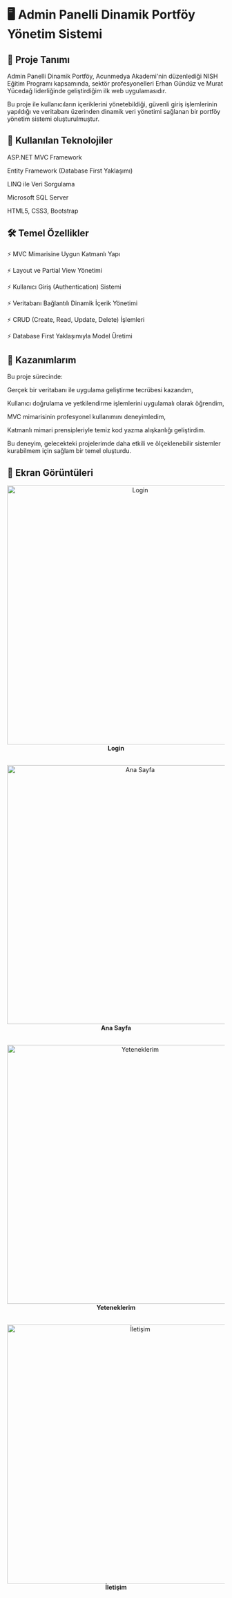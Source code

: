 # 🖥️ Admin Panelli Dinamik Portföy Yönetim Sistemi

## 📌 Proje Tanımı
Admin Panelli Dinamik Portföy, Acunmedya Akademi'nin düzenlediği NISH Eğitim Programı kapsamında, sektör profesyonelleri Erhan Gündüz ve Murat Yücedağ liderliğinde geliştirdiğim ilk web uygulamasıdır.

Bu proje ile kullanıcıların içeriklerini yönetebildiği, güvenli giriş işlemlerinin yapıldığı ve veritabanı üzerinden dinamik veri yönetimi sağlanan bir portföy yönetim sistemi oluşturulmuştur.

## 🚀 Kullanılan Teknolojiler
ASP.NET MVC Framework

Entity Framework (Database First Yaklaşımı)

LINQ ile Veri Sorgulama

Microsoft SQL Server

HTML5, CSS3, Bootstrap


## 🛠️ Temel Özellikler
⚡ MVC Mimarisine Uygun Katmanlı Yapı

⚡ Layout ve Partial View Yönetimi

⚡ Kullanıcı Giriş (Authentication) Sistemi

⚡ Veritabanı Bağlantılı Dinamik İçerik Yönetimi

⚡ CRUD (Create, Read, Update, Delete) İşlemleri

⚡ Database First Yaklaşımıyla Model Üretimi

## 🎯 Kazanımlarım
Bu proje sürecinde:

Gerçek bir veritabanı ile uygulama geliştirme tecrübesi kazandım,

Kullanıcı doğrulama ve yetkilendirme işlemlerini uygulamalı olarak öğrendim,

MVC mimarisinin profesyonel kullanımını deneyimledim,

Katmanlı mimari prensipleriyle temiz kod yazma alışkanlığı geliştirdim.

Bu deneyim, gelecekteki projelerimde daha etkili ve ölçeklenebilir sistemler kurabilmem için sağlam bir temel oluşturdu.

## 📸 Ekran Görüntüleri 
<div align="center"> <img src="https://media.licdn.com/dms/image/v2/D4D22AQF7eTBhcJL4SA/feedshare-shrink_2048_1536/feedshare-shrink_2048_1536/0/1716463725576?e=1748476800&v=beta&t=shZ0oaBVOOnj4RBczcKB4LDIL8j6XeOeTp3jfQg2dG4" width="600" alt="Login" /> <br/> <b>Login</b>
 <br/><br/>
   
 <img src="https://media.licdn.com/dms/image/v2/D4D22AQE7uHXPKqulOA/feedshare-shrink_800/feedshare-shrink_800/0/1716463725426?e=1748476800&v=beta&t=IxBw8MNcAOXV9SUI8KXsn5HAKms1OyyCUvCohMQF6zI" width="600" alt="Ana Sayfa" /> <br/> <b>Ana Sayfa </b>
<br/><br/>

 <img src="https://media.licdn.com/dms/image/v2/D4D22AQGX3dggMEtYWg/feedshare-shrink_2048_1536/feedshare-shrink_2048_1536/0/1716463724257?e=1748476800&v=beta&t=vndmtxCrtnPCnk7BiCp3aWs9rPQdeITcggRSurC_rDQ" width="600" alt="Yeteneklerim" /> <br/> <b> Yeteneklerim </b>
<br/><br/>

<div align="center"> <img src="https://media.licdn.com/dms/image/v2/D4D22AQGK1eevJhC4fQ/feedshare-shrink_2048_1536/feedshare-shrink_2048_1536/0/1716463725249?e=1748476800&v=beta&t=ziabSf4zxXw_Dskd0clVsPw1lwshBqRI2W6gQuv91_4" width="600" alt="İletişim" /> <br/> <b>İletişim</b>
 <br/><br/>

